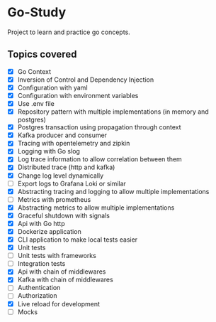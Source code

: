 # Go-Study

Project to learn and practice go concepts.

## Topics covered

- [x] Go Context
- [x] Inversion of Control and Dependency Injection
- [x] Configuration with yaml
- [x] Configuration with environment variables
- [x] Use .env file
- [x] Repository pattern with multiple implementations (in memory and postgres)
- [x] Postgres transaction using propagation through context
- [x] Kafka producer and consumer
- [x] Tracing with opentelemetry and zipkin
- [x] Logging with Go slog
- [x] Log trace information to allow correlation between them
- [x] Distributed trace (http and kafka)
- [x] Change log level dynamically
- [ ] Export logs to Grafana Loki or similar
- [x] Abstracting tracing and logging to allow multiple implementations
- [ ] Metrics with prometheus
- [x] Abstracting metrics to allow multiple implementations
- [x] Graceful shutdown with signals
- [x] Api with Go http
- [x] Dockerize application
- [x] CLI application to make local tests easier
- [x] Unit tests
- [ ] Unit tests with frameworks
- [ ] Integration tests
- [x] Api with chain of middlewares
- [x] Kafka with chain of middlewares
- [ ] Authentication
- [ ] Authorization
- [x] Live reload for development
- [ ] Mocks
